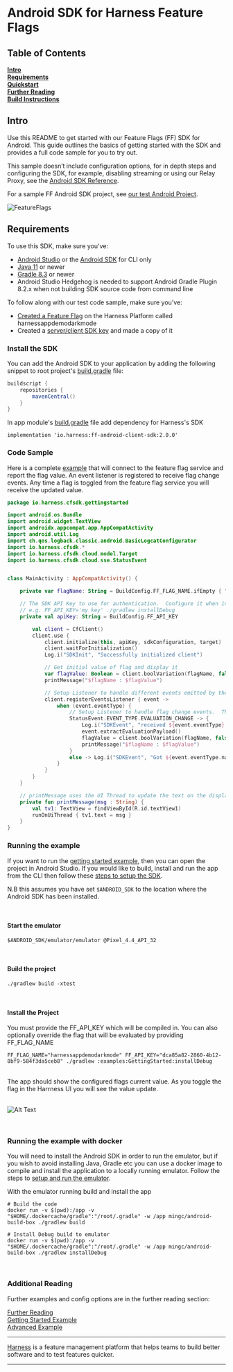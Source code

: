Android SDK for Harness Feature Flags
========================

## Table of Contents
**[Intro](#Intro)**<br>
**[Requirements](#Requirements)**<br>
**[Quickstart](#Quickstart)**<br>
**[Further Reading](docs/further_reading.md)**<br>
**[Build Instructions](docs/build.md)**<br>

## Intro

Use this README to get started with our Feature Flags (FF) SDK for Android. This guide outlines the basics of getting started with the SDK and provides a full code sample for you to try out.

This sample doesn’t include configuration options, for in depth steps and configuring the SDK, for example, disabling streaming or using our Relay Proxy, see the [Android SDK Reference](https://ngdocs.harness.io/article/74t18egxbi-android-sdk-reference).

For a sample FF Android SDK project, see [our test Android Project](https://github.com/harness/ff-android-client-sdk/tree/main/examples/GettingStarted).


![FeatureFlags](docs/images/ff-gui.png)

## Requirements

To use this SDK, make sure you've:

- [Android Studio](https://developer.android.com/studio?gclid=CjwKCAjwp7eUBhBeEiwAZbHwkRqdhQkk6wroJeWGu0uGWjW9Ue3hFXc4SuB6lwYU4LOZiZ-MQ4p57BoCvF0QAvD_BwE&gclsrc=aw.ds) or the [Android SDK](docs/dev_environment.md) for CLI only<br>
- [Java 11](https://www.oracle.com/java/technologies/downloads/#java11) or newer <br>
- [Gradle 8.3](https://gradle.org/releases/) or newer <br>
- Android Studio Hedgehog is needed to support Android Gradle Plugin 8.2.x when not building SDK source code from command line

To follow along with our test code sample, make sure you’ve:
- [Created a Feature Flag](https://ngdocs.harness.io/article/1j7pdkqh7j-create-a-feature-flag) on the Harness Platform called harnessappdemodarkmode
- Created a [server/client SDK key](https://ngdocs.harness.io/article/1j7pdkqh7j-create-a-feature-flag#step_3_create_an_sdk_key) and made a copy of it

### Install the SDK
You can add the Android SDK to your application by adding the following snippet to root project's [build.gradle](https://github.com/harness/ff-android-client-sdk/blob/main/examples/GettingStarted/build.gradle#L2) file:
```gradle
buildscript {
    repositories {
        mavenCentral()
    }
}
```

In app module's [build.gradle](https://github.com/harness/ff-android-client-sdk/blob/main/examples/GettingStarted/app/build.gradle#L41) file add dependency for Harness's SDK

`implementation 'io.harness:ff-android-client-sdk:2.0.0'`


### Code Sample
Here is a complete [example](https://github.com/harness/ff-android-client-sdk/blob/main/examples/GettingStarted/app/src/main/java/io/harness/cfsdk/gettingstarted/MainActivity.kt) that will connect to the feature flag service and report the flag value.  An event listener is registered
to receive flag change events.
Any time a flag is toggled from the feature flag service you will receive the updated value.

```Kotlin
package io.harness.cfsdk.gettingstarted

import android.os.Bundle
import android.widget.TextView
import androidx.appcompat.app.AppCompatActivity
import android.util.Log
import ch.qos.logback.classic.android.BasicLogcatConfigurator
import io.harness.cfsdk.*
import io.harness.cfsdk.cloud.model.Target
import io.harness.cfsdk.cloud.sse.StatusEvent


class MainActivity : AppCompatActivity() {

    private var flagName: String = BuildConfig.FF_FLAG_NAME.ifEmpty { "harnessappdemodarkmode" }

    // The SDK API Key to use for authentication.  Configure it when installing the app by setting FF_API_KEY
    // e.g. FF_API_KEY='my key' ./gradlew installDebug
    private val apiKey: String = BuildConfig.FF_API_KEY

        val client = CfClient()
        client.use {
            client.initialize(this, apiKey, sdkConfiguration, target)
            client.waitForInitialization()
            Log.i("SDKInit", "Successfully initialized client")

            // Get initial value of flag and display it
            var flagValue: Boolean = client.boolVariation(flagName, false)
            printMessage("$flagName : $flagValue")

            // Setup Listener to handle different events emitted by the SDK
            client.registerEventsListener { event ->
                when (event.eventType) {
                    // Setup Listener to handle flag change events.  This fires when a flag is modified.
                    StatusEvent.EVENT_TYPE.EVALUATION_CHANGE -> {
                        Log.i("SDKEvent", "received ${event.eventType} event for flag")
                        event.extractEvaluationPayload()
                        flagValue = client.boolVariation(flagName, false)
                        printMessage("$flagName : $flagValue")
                    }
                    else -> Log.i("SDKEvent", "Got ${event.eventType.name}")
                }
            }
        }
    }

    // printMessage uses the UI Thread to update the text on the display
    private fun printMessage(msg : String) {
        val tv1: TextView = findViewById(R.id.textView1)
        runOnUiThread { tv1.text = msg }
    }
}
```

### Running the example
If you want to run the [getting started example](examples/GettingStarted), then you can open the project in Android Studio.
If you would like to build, install and run the app from the CLI then follow these [steps to setup the SDK](docs/dev_environment.md).

N.B this assumes you have set `$ANDROID_SDK` to the location where the Android SDK has been installed.

<br>

#### Start the emulator
```
$ANDROID_SDK/emulator/emulator @Pixel_4.4_API_32
```
<br>

#### Build the project
```shell
./gradlew build -xtest
```
<br>

#### Install the Project
You must provide the FF_API_KEY which will be compiled in.
You can also optionally override the flag that will be evaluated
by providing FF_FLAG_NAME
```shell
FF_FLAG_NAME="harnessappdemodarkmode" FF_API_KEY="dca85a82-2860-4b12-8bf9-584f3da5ceb8" ./gradlew :examples:GettingStarted:installDebug
```
<br>
The app should show the configured flags current value.  As you toggle the flag in the Harrness UI you will see the
value update.
<br><br>

![Alt Text](docs/images/android_sdk.gif)

<br>

### Running the example with docker
You will need to install the Android SDK in order to run the emulator, but if you wish to avoid installing Java, Gradle etc
you can use a docker image to compile and install the application to a locally running emulator.
Follow the steps to [setup and run the emulator](docs/dev_environment.md).

With the emulator running build and install the app
```shell
# Build the code
docker run -v $(pwd):/app -v "$HOME/.dockercache/gradle":"/root/.gradle" -w /app mingc/android-build-box ./gradlew build

# Install Debug build to emulator
docker run -v $(pwd):/app -v "$HOME/.dockercache/gradle":"/root/.gradle" -w /app mingc/android-build-box ./gradlew installDebug
```
<br>

### Additional Reading

Further examples and config options are in the further reading section:

[Further Reading](docs/further_reading.md)<br>
[Getting Started Example](examples/GettingStarted)<br>
[Advanced Example](https://github.com/drone/ff-android-client-sample)


-------------------------
[Harness](https://www.harness.io/) is a feature management platform that helps teams to build better software and to
test features quicker.

-------------------------










